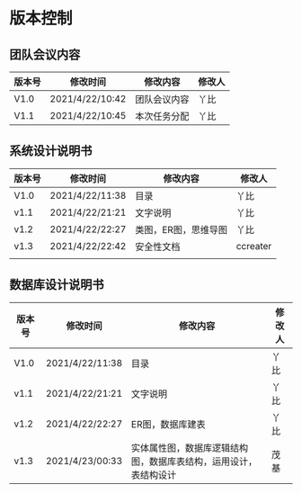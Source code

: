 # 版本控制

## 团队会议内容

| 版本号 | 修改时间        | 修改内容     | 修改人 |
| ------ | --------------- | ------------ | ------ |
| V1.0   | 2021/4/22/10:42 | 团队会议内容 | 丫比   |
| V1.1   | 2021/4/22/10:45 | 本次任务分配 | 丫比   |

## 系统设计说明书

| 版本号 | 修改时间        | 修改内容             | 修改人 |
| ------ | --------------- | -------------------- | ------ |
| V1.0   | 2021/4/22/11:38 | 目录                 | 丫比   |
| v1.1   | 2021/4/22/21:21 | 文字说明             | 丫比   |
| v1.2   | 2021/4/22/22:27 | 类图，ER图，思维导图 | 丫比   |
| v1.3   | 2021/4/22/22:42 | 安全性文档           | ccreater |
|        |                 |                      |        |

## 数据库设计说明书

| 版本号 | 修改时间        | 修改内容                                                     | 修改人 |
| ------ | --------------- | ------------------------------------------------------------ | ------ |
| V1.0   | 2021/4/22/11:38 | 目录                                                         | 丫比   |
| v1.1   | 2021/4/22/21:21 | 文字说明                                                     | 丫比   |
| v1.2   | 2021/4/22/22:27 | ER图，数据库建表                                             | 丫比   |
| v1.3   | 2021/4/23/00:33 | 实体属性图，数据库逻辑结构图，数据库表结构，运用设计，表结构设计 | 茂基   |
